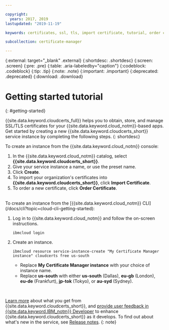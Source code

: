 ```yaml
---

copyright:
  years: 2017, 2019
lastupdated: "2019-11-19"

keywords: certificates, ssl, tls, import certificate, tutorial, order certificate, cert

subcollection: certificate-manager

---
```


{:external: target="_blank" .external}
{:shortdesc: .shortdesc}
{:screen: .screen}
{:pre: .pre}
{:table: .aria-labeledby="caption"}
{:codeblock: .codeblock}
{:tip: .tip}
{:note: .note}
{:important: .important}
{:deprecated: .deprecated}
{:download: .download}

# Getting started tutorial
{: #getting-started}

{{site.data.keyword.cloudcerts_full}} helps you to obtain, store, and manage SSL/TLS certificates for your {{site.data.keyword.cloud_notm}}-based apps. Get started by creating a new {{site.data.keyword.cloudcerts_short}} service instance by completing the following steps.
{: shortdesc}

To create an instance from the {{site.data.keyword.cloud_notm}} console:

1.	In the {{site.data.keyword.cloud_notm}} catalog, select **{{site.data.keyword.cloudcerts_short}}**.
2.	Give your service instance a name, or use the preset name.
3.	Click **Create**.
4.	To import your organization's certificates into **{{site.data.keyword.cloudcerts_short}}**, click **Import Certificate**.
5.	To order a new certificate, click **Order Certificate**.

<br/>
To create an instance from the [{{site.data.keyword.cloud_notm}} CLI](/docs/cli?topic=cloud-cli-getting-started):

1. Log in to {{site.data.keyword.cloud_notm}} and follow the on-screen instructions.

   ```
   ibmcloud login
   ```

2. Create an instance.

   ```
   ibmcloud resource service-instance-create "My Certificate Manager instance" cloudcerts free us-south
   ```

   - Replace **My Certificate Manager instance** with your choice of instance name.
   - Replace **us-south** with either **us-south** (Dallas), **eu-gb** (London), **eu-de** (Frankfurt), **jp-tok** (Tokyo), or **au-syd** (Sydney).

<br/>

[Learn more](/docs/services/certificate-manager?topic=certificate-manager-about-certificate-manager#about-certificate-manager) about what you get from {{site.data.keyword.cloudcerts_short}}, and [provide user feedback in {{site.data.keyword.IBM_notm}} Developer](/docs/services/certificate-manager?topic=certificate-manager-troubleshooting#getting-help-and-support) to enhance {{site.data.keyword.cloudcerts_short}} as it develops. To find out about what's new in the service, see [Release notes](/docs/services/certificate-manager?topic=certificate-manager-release-notes#release-notes).
{: note}
